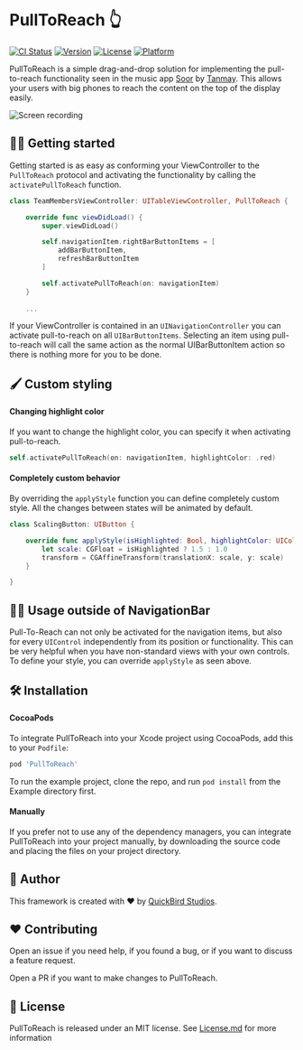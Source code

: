 # PullToReach 👆

[![CI Status](https://img.shields.io/travis/quickbirdstudios/PullToReach.svg?style=flat)](https://travis-ci.org/quickbirdstudios/PullToReach)
[![Version](https://img.shields.io/cocoapods/v/PullToReach.svg?style=flat)](https://cocoapods.org/pods/PullToReach)
[![License](https://img.shields.io/cocoapods/l/PullToReach.svg?style=flat)](https://cocoapods.org/pods/PullToReach)
[![Platform](https://img.shields.io/cocoapods/p/PullToReach.svg?style=flat)](https://cocoapods.org/pods/PullToReach)

PullToReach is a simple drag-and-drop solution for implementing the pull-to-reach functionality seen in the music app [Soor](http://soor.app) by [Tanmay](https://twitter.com/tanmays). This allows your users with big phones to reach the content on the top of the display easily.

![Screen recording](https://github.com/QuickBirdEng/PullToReach/blob/2fb7f0210646f713213e49c454f7956ce4c5b3e7/pull_to_reach.gif)

## 🏃‍♂️ Getting started

Getting started is as easy as conforming your ViewController to the `PullToReach` protocol and activating the functionality by calling the `activatePullToReach` function.

```swift
class TeamMembersViewController: UITableViewController, PullToReach {

    override func viewDidLoad() {
        super.viewDidLoad()

        self.navigationItem.rightBarButtonItems = [
            addBarButtonItem,
            refreshBarButtonItem
        ]

        self.activatePullToReach(on: navigationItem)
    }
    
    ...
```

If your ViewController is contained in an `UINavigationController` you can activate pull-to-reach on all `UIBarButtonItems`. Selecting an item using pull-to-reach will call the same action as the normal UIBarButtonItem action so there is nothing more for you to be done.

## 🖌 Custom styling

#### Changing highlight color

If you want to change the highlight color, you can specify it when activating pull-to-reach.

```swift
self.activatePullToReach(on: navigationItem, highlightColor: .red)
```

#### Completely custom behavior

By overriding the `applyStyle` function you can define completely custom style. All the changes between states will be animated by default.

```swift
class ScalingButton: UIButton {

    override func applyStyle(isHighlighted: Bool, highlightColor: UIColor) {
        let scale: CGFloat = isHighlighted ? 1.5 : 1.0
        transform = CGAffineTransform(translationX: scale, y: scale)
    }

}
```

## 🚴‍♂️ Usage outside of NavigationBar

Pull-To-Reach can not only be activated for the navigation items, but also for every `UIControl` independently from its position or functionality. This can be very helpful when you have non-standard views with your own controls. To define your style, you can override `applyStyle` as seen above.

## 🛠 Installation

#### CocoaPods

To integrate PullToReach into your Xcode project using CocoaPods, add this to your `Podfile`:

```ruby
pod 'PullToReach'
```

To run the example project, clone the repo, and run `pod install` from the Example directory first.

#### Manually

If you prefer not to use any of the dependency managers, you can integrate PullToReach into your project manually, by downloading the source code and placing the files on your project directory.  

## 👤 Author
This framework is created with ❤️ by [QuickBird Studios](https://quickbirdstudios.com).

## ❤️ Contributing

Open an issue if you need help, if you found a bug, or if you want to discuss a feature request.

Open a PR if you want to make changes to PullToReach.

## 📃 License

PullToReach is released under an MIT license. See [License.md](https://github.com/quickbirdstudios/PullToReach/blob/master/LICENSE) for more information
